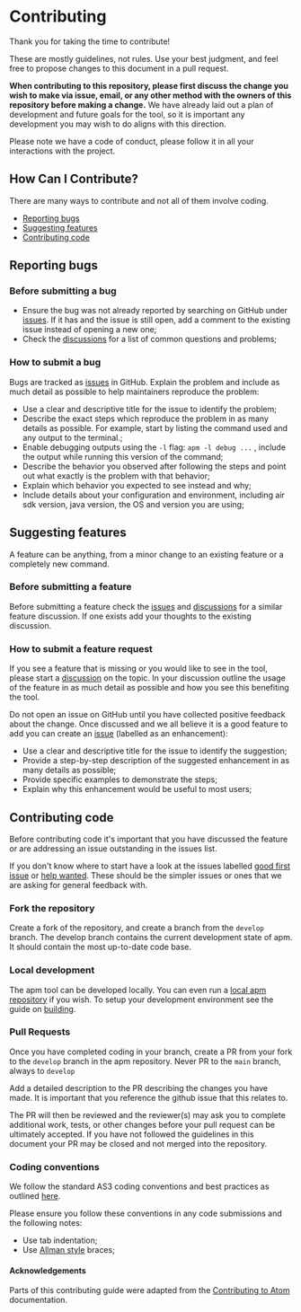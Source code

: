 # Contributing

Thank you for taking the time to contribute!

These are mostly guidelines, not rules. Use your best judgment, and feel free to propose changes to this document in a pull request.

**When contributing to this repository, please first discuss the change you wish to make via issue, email, or any other method with the owners of this repository before making a change.** We have already laid out a plan of development and future goals for the tool, so it is important any development you may wish to do aligns with this direction.

Please note we have a code of conduct, please follow it in all your interactions with the project.

## How Can I Contribute?

There are many ways to contribute and not all of them involve coding.

- [Reporting bugs](#reporting-bugs)
- [Suggesting features]()
- [Contributing code]()

## Reporting bugs

### Before submitting a bug

- Ensure the bug was not already reported by searching on GitHub under [issues](https://github.com/airsdk/apm/issues). If it has and the issue is still open, add a comment to the existing issue instead of opening a new one;
- Check the [discussions](https://github.com/airsdk/apm/discussions) for a list of common questions and problems;

### How to submit a bug

Bugs are tracked as [issues](https://github.com/airsdk/apm/issues/new) in GitHub. Explain the problem and include as much detail as possible to help maintainers reproduce the problem:

- Use a clear and descriptive title for the issue to identify the problem;
- Describe the exact steps which reproduce the problem in as many details as possible. For example, start by listing the command used and any output to the terminal.;
- Enable debugging outputs using the `-l` flag: `apm -l debug ...` , include the output while running this version of the command;
- Describe the behavior you observed after following the steps and point out what exactly is the problem with that behavior;
- Explain which behavior you expected to see instead and why;
- Include details about your configuration and environment, including air sdk version, java version, the OS and version you are using;

## Suggesting features

A feature can be anything, from a minor change to an existing feature or a completely new command.

### Before submitting a feature

Before submitting a feature check the [issues](https://github.com/airsdk/apm/issues) and [discussions](https://github.com/airsdk/apm/discussions) for a similar feature discussion. If one exists add your thoughts to the existing discussion.

### How to submit a feature request

If you see a feature that is missing or you would like to see in the tool, please start a [discussion](https://github.com/airsdk/apm/discussions/new) on the topic. In your discussion outline the usage of the feature in as much detail as possible and how you see this benefiting the tool.

Do not open an issue on GitHub until you have collected positive feedback about the change. Once discussed and we all believe it is a good feature to add you can create an [issue](https://github.com/airsdk/apm/issues/new) (labelled as an enhancement):

- Use a clear and descriptive title for the issue to identify the suggestion;
- Provide a step-by-step description of the suggested enhancement in as many details as possible;
- Provide specific examples to demonstrate the steps;
- Explain why this enhancement would be useful to most users;

## Contributing code

Before contributing code it's important that you have discussed the feature or are addressing an issue outstanding in the issues list.

If you don't know where to start have a look at the issues labelled [good first issue](https://github.com/airsdk/apm/labels/good%20first%20issue) or [help wanted](https://github.com/airsdk/apm/labels/help%20wanted). These should be the simpler issues or ones that we are asking for general feedback with.

### Fork the repository

Create a fork of the repository, and create a branch from the `develop` branch. The develop branch contains the current development state of apm. It should contain the most up-to-date code base.

### Local development

The apm tool can be developed locally. You can even run a [local apm repository](https://github.com/airsdk/apm-repository/) if you wish. To setup your development environment see the guide on [building]().

### Pull Requests

Once you have completed coding in your branch, create a PR from your fork to the `develop` branch in the apm repository. Never PR to the `main` branch, always to `develop`

Add a detailed description to the PR describing the changes you have made. It is important that you reference the github issue that this relates to.

The PR will then be reviewed and the reviewer(s) may ask you to complete additional work, tests, or other changes before your pull request can be ultimately accepted. If you have not followed the guidelines in this document your PR may be closed and not merged into the repository.

### Coding conventions

We follow the standard AS3 coding conventions and best practices as outlined [here](https://airsdk.dev/docs/development/coding-conventions).

Please ensure you follow these conventions in any code submissions and the following notes:

- Use tab indentation;
- Use [Allman style](https://en.wikipedia.org/wiki/Indentation_style#Allman_style) braces;

#### Acknowledgements

Parts of this contributing guide were adapted from the [Contributing to Atom](https://github.com/atom/atom/blob/master/CONTRIBUTING.md) documentation.

